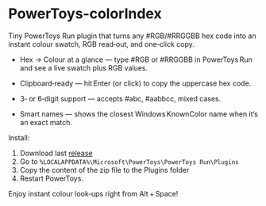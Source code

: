 # PowerToys-colorIndex
Tiny PowerToys Run plugin that turns any #RGB/#RRGGBB hex code into an instant colour swatch, RGB read‑out, and one‑click copy.

- Hex → Colour at a glance — type #RGB or #RRGGBB in PowerToys Run and see a live swatch plus RGB values.

- Clipboard‑ready — hit Enter (or click) to copy the uppercase hex code.

- 3‑ or 6‑digit support — accepts #abc, #aabbcc, mixed cases.

- Smart names — shows the closest Windows KnownColor name when it’s an exact match.

Install: 
1. Download last [release](https://github.com/xMrPhede/Community-PowerToys-colorIndex/releases)
2. Go to `%LOCALAPPDATA%\Microsoft\PowerToys\PowerToys Run\Plugins`
3. Copy the content of the zip file to the Plugins folder
4. Restart PowerToys.

Enjoy instant colour look‑ups right from Alt + Space!
